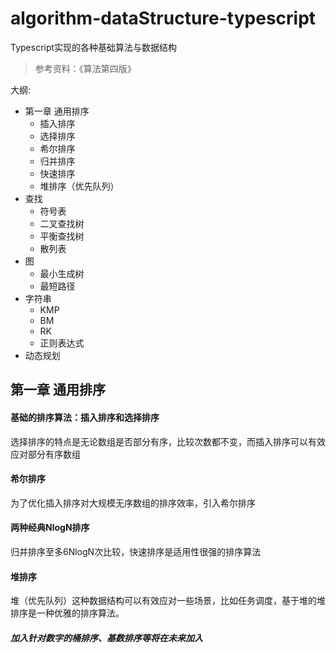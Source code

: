 # algorithm-dataStructure-typescript
Typescript实现的各种基础算法与数据结构
> 参考资料：《算法第四版》

大纲:
+ 第一章 通用排序
  + 插入排序
  + 选择排序
  + 希尔排序
  + 归并排序
  + 快速排序
  + 堆排序（优先队列）
+ 查找
  + 符号表
  + 二叉查找树
  + 平衡查找树
  + 散列表
+ 图
  + 最小生成树
  + 最短路径
+ 字符串
  + KMP
  + BM
  + RK
  + 正则表达式
+ 动态规划

## 第一章 通用排序
#### 基础的排序算法：插入排序和选择排序
选择排序的特点是无论数组是否部分有序，比较次数都不变，而插入排序可以有效应对部分有序数组
#### 希尔排序
为了优化插入排序对大规模无序数组的排序效率，引入希尔排序
#### 两种经典NlogN排序
归并排序至多6NlogN次比较，快速排序是适用性很强的排序算法
#### 堆排序
堆（优先队列）这种数据结构可以有效应对一些场景，比如任务调度，基于堆的堆排序是一种优雅的排序算法。
##### 加入针对数字的桶排序、基数排序等将在未来加入